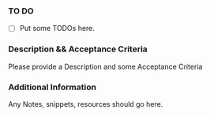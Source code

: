 ### TO DO
 - [ ] Put some TODOs here.  

### Description && Acceptance Criteria
Please provide a Description and some Acceptance Criteria

### Additional Information
Any Notes, snippets, resources should go here. 

